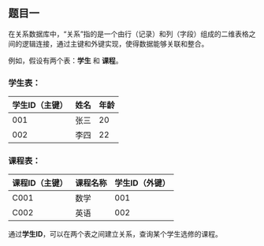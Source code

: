 ## **题目一**

在关系数据库中，“关系”指的是一个由行（记录）和列（字段）组成的二维表格之间的逻辑连接，通过主键和外键实现，使得数据能够关联和整合。

例如，假设有两个表：**学生** 和 **课程**。

### 学生表：

| 学生ID（主键） | 姓名 | 年龄 |
| -------------- | ---- | ---- |
| 001            | 张三 | 20   |
| 002            | 李四 | 22   |

### 课程表：

| 课程ID（主键） | 课程名称  | 学生ID（外键） |
| -------------- | --------- | -------------- |
| C001           | 数学      | 001            |
| C002           | 英语      | 002            |

通过**学生ID**，可以在两个表之间建立关系，查询某个学生选修的课程。

<!-- Markdown排版及举例由ChatGPT生成 -->

